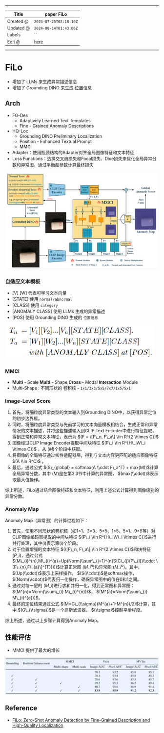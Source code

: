 -----

| Title     | paper FiLo                                            |
| --------- | ----------------------------------------------------- |
| Created @ | `2024-07-25T02:18:10Z`                                |
| Updated @ | `2024-08-14T01:43:06Z`                                |
| Labels    | \`\`                                                  |
| Edit @    | [here](https://github.com/junxnone/aiwiki/issues/472) |

-----

# FiLo

  - 增加了 LLMs 来生成异常描述信息
  - 增加了 Grounding DINO 来生成 位置信息

## Arch

  - FG-Des
      - Adaptively Learned Text Templates
      - Fine - Grained Anomaly Descriptions
  - HQ-Loc
      - Grounding DINO Preliminary Localization
      - Position - Enhanced Textual Prompt
      - MMCI
  - Adapter：使用瓶颈结构的Adapter对齐全局图像特征和文本特征
  - Loss Functions：选择交叉熵损失和Focal损失、Dice损失来优化全局异常分数和异常图，通过平衡超参数计算最终损失

![Image](media/018d0da4931a32fbcadad4ac12730924cc418c5b.png)

### 自适应文本模板

  - \[V\] \[W\] 代表可学习文本向量
  - \[STATE\] 使用 `normal/abnormal`
  - \[CLASS\] 使用 `category`
  - \[ANOMALY CLASS\] 使用 LLMs 生成的异常描述
  - \[POS\] 使用 Grounding DINO 生成的 `位置信息`

![Image](media/93b998e263c8b867eebc371c0287501576e1d458.png)

### MMCI

  - **Multi** - Scale **Multi** - Shape **Cross** - Modal
    **Interaction** Module
  - Multi-Shape : 不同形状的 卷积核 - `1x1/3x3/5x5/7x7/1x5/5x1`

### Image-Level Score

1.  首先，将细粒度异常类型的文本输入到Grounding DINO中，以获得异常定位的初步边界框。
2.  同时，将细粒度异常类型与先前学习的文本向量模板相结合，生成正常和异常情况的文本描述，并将这些描述输入到CLIP Text
    Encoder中进行特征提取，得到正常和异常文本特征，表示为 $(F = \[F\_n, F\_a\] \\in R^{2
    \\times C})$
3.  图像经过CLIP Image Encoder提取中间块特征 $(P\_i \\in R^{H\_iW\_i \\times C})$
    ，从 $(M)$个阶段中获取。
4.  将图像的全局特征通过线性适配器层，得到与文本内容更匹配的适应图像特征 $(A \\in R^C)$ 。
5.  最后，通过公式 $(S\_{global} = softmax(A \\cdot F\_a^T) +
    max(M))$计算全局异常分数，其中 $(M)$是在第3.3节中计算的异常图，
    $(max(\\cdot))$表示取最大值操作。

综上所述，FiLo通过结合图像特征和文本特征，利用上述公式计算得到图像级别的异常分数。

### Anomaly Map

Anomaly Map（异常图）的计算过程如下：

1.  首先，使用不同形状的卷积核（如1×1、3×3、5×5、1×5、5×1、9×9等）对CLIP图像编码器提取的中间块特征 $(P\_i
    \\in R^{H\_iW\_i \\times C})$进行并行处理，其中(i)表示第(i)个阶段。
2.  对于位置增强的文本特征 $(\[F\_n, F\_a\] \\in R^{2 \\times C})$和块特征
    $(P\_i)$，通过公式
    $(M\_{i}^{n},M\_{i}^{a}=Up(Norm(\\sum\_{j=1}^{n}S(C\_{j}(P\_{i})\\cdot
    \[F\_{n},F\_{a}\]^{T}))))$计算正常图 $(M\_{i}^{n})$和异常图
    $(M\_{i}^{a})$。其中， $(Up(\\cdot))$表示上采样操作，
    $(S(\\cdot))$是softmax操作， $(Norm(\\cdot))$代表归一化操作，确保异常图中的值在0和1之间。
3.  通过对每一层的 $(M\_i)$进行求和并归一化，得到正常图和异常图： $(M^{n}=Norm(\\sum\_{i}
    M\_{i}^{n}))$， $(M^{a}=Norm(\\sum\_{i} M\_{i}^{a}))$。
4.  最终的定位结果通过公式 $(M=G\_{\\sigma}(M^{a}+1-M^{n})/2)$计算，其中
    $(G\_{\\sigma})$是一个高斯滤波器， $(\\sigma)$控制平滑程度。

综上所述，通过以上步骤计算得到Anomaly Map。

## 性能评估

  - MMCI 提供了最大的增长

![image](media/ae078c494e21168ae2770d6131b2e1734a3f39cd.png)

## Reference

  - [FiLo: Zero-Shot Anomaly Detection by Fine-Grained Description and
    High-Quality Localization](https://arxiv.org/abs/2404.13671)
